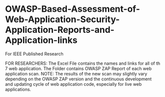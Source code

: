 # OWASP-Based-Assessment-of-Web-Application-Security-Application-Reports-and-Application-links
For IEEE Published Research

FOR RESEARCHERS:
The Excel File contains the names and links for all of th 7 web application.
The Folder contains OWASP ZAP Report of each web application scan.
NOTE:
The results of the new scan may slightly vary depending on the OWASP ZAP version and the continuous development and updating cycle of web application code, especially for live web applications.
